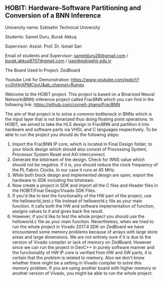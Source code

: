 ## HOBIT: Hardware-Software Partitioning and Conversion of a BNN Inference

University name: Eskisehir Technical University

Students: Samet Duru,  Burak Akkuş

Supervisor: Assist. Prof. Dr. Ismail San

Email of students and Supervisor: sametduru26@gmail.com / burak.akkus9707@gmail.com / isan@eskisehir.edu.tr

The Board Used In Project: ZedBoard

Youtube Link for Demonstration: https://www.youtube.com/watch?v=GhHnXPMCgyU&ab_channel=Ruinex

Welcome to the HOBIT project. This project is based on a Binarized Neural Network(BNN) inference project called FracBNN which you can find in the following link: https://github.com/cornell-zhang/FracBNN 

The aim of that project is to solve a common bottleneck in BNNs which is the input layer that is not binarized thus doing floating point operations. 
In HOBIT, we aimed to take the HLS design in FracBNN and partition it into hardware and software parts via VHDL and C languages respectively.
To be able to run the project you should do the following steps:
1) Import the FracBNN IP core, which is located in Final Design folder, to your block design which should also consist of Processing System, Processor System Reset and AXI interconnect.
2) Generate the bitstream of the design. Check for WNS value which should not be negative. If it is, you should reduce the clock frequency of the PL Fabric Clocks. In our case it runs at 45 MHz.
3) While both block design and implemented design are open, export the hardware to SDK including the bitstream.
4) Now create a project in SDK and import all the C files and Header files in the HOBIT/Final Design/Vivado SDK Files.
5) If you'd like to test the functionality of the HW part of the project, use the helloworld_test.c file instead of helloworld.c file as your main function. It calls both the HW and software implementation of function, assigns values to it and gives back the result. 
6) However, if you'd like to test the whole project you should use the helloworld.c file as your main function. Nevertheless, when we tried to run the whole project in Vivado 2017.4 SDK on ZedBoard we have encountered some memory problems because of arrays with large store areas and large dimensions. We are not entirely sure if it is due to the version of Vivado compiler or lack of memory on ZedBoard. However since we can run the project in DevC++ in purely software manner and the functionality of HW IP core is verified from HW and SW parts, it is certain that the problem is related to memory. Also we don't know whether there might be a setting in Vivado compiler to solve this memory problem. If you are using another board with higher memory or another version of Vivado, you might be able to run the whole project. 

